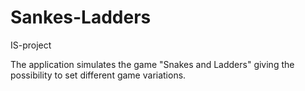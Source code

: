 # Sankes-Ladders
IS-project

The application simulates the game "Snakes and Ladders" giving the possibility to set different game variations.
